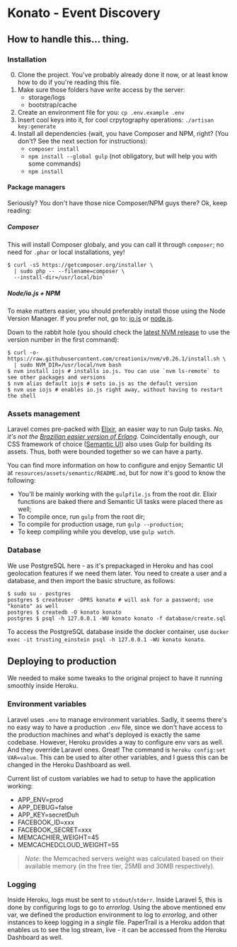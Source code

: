 Konato - Event Discovery
========================

How to handle this... thing.
----------------------------

### Installation
0. Clone the project. You've probably already done it now, or at least know how to do if you're reading this file.
0. Make sure those folders have write access by the server:
    - storage/logs
    - bootstrap/cache
0. Create an environment file for you: `cp .env.example .env`
0. Insert cool keys into it, for cool crpytography operations: `./artisan key:generate`
0. Install all dependencies (wait, you have Composer and NPM, right? (You don't? See the next section for instructions):
    - `composer install`
    - `npm install --global gulp` (not obligatory, but will help you with some commands)
    - `npm install`

#### Package managers
Seriously? You don't have those nice Composer/NPM guys there? Ok, keep reading:

##### Composer
This will install Composer globaly, and you can call it through `composer`; no need for `.phar` or local installations, yey!

    $ curl -sS https://getcomposer.org/installer \
      | sudo php -- --filename=composer \
      --install-dir=/usr/local/bin`

##### Node/io.js + NPM
To make matters easier, you should preferably install those using the Node Version Manager. If you prefer not, go to: [io.js] or [node.js].

Down to the rabbit hole (you should check the [latest NVM release][nvm-release] to use the version number in the first command):

    $ curl -o- https://raw.githubusercontent.com/creationix/nvm/v0.26.1/install.sh \
      | sudo NVM_DIR=/usr/local/nvm bash
    $ nvm install iojs # installs io.js. You can use `nvm ls-remote` to see other packages and versions
    $ nvm alias default iojs # sets io.js as the default version
    $ nvm use iojs # enables io.js right away, without having to restart the shell

[io.js]: https://iojs.org
[node.js]:https://nodejs.org
[nvm-release]: https://github.com/creationix/nvm/releases/latest

### Assets management
Laravel comes pre-packed with [Elixir], an easier way to run Gulp tasks. _No, it's not the [Brazilian easier version of Erlang][elixir-erlang]._ Coincidentally enough, our CSS framework of choice ([Semantic UI]) also uses Gulp for building its assets. Thus, both were bounded together so we can have a party.

You can find more information on how to configure and enjoy Semantic UI at `resources/assets/semantic/README.md`, but for now it's good to know the following:

- You'll be mainly working with the `gulpfile.js` from the root dir. Elixir functions are baked there and Semantic UI tasks were placed there as well;
- To compile once, run `gulp` from the root dir;
- To compile for production usage, run `gulp --production`;
- To keep compiling while you develop, use `gulp watch`.

### Database
We use PostgreSQL here - as it's prepackaged in Heroku and has cool geolocation features if we need them later. You need to create a user and a database, and then import the basic structure, as follows:

    $ sudo su - postgres
    postgres $ createuser -DPRS konato # will ask for a password; use "konato" as well
    postgres $ createdb -O konato konato
    postgres $ psql -h 127.0.0.1 -WU konato konato -f database/create.sql

To access the PostgreSQL database inside the docker container, use `docker exec -it trusting_einstein psql -h 127.0.0.1 -WU konato konato`.

Deploying to production
-----------------------
We needed to make some tweaks to the original project to have it running smoothly inside Heroku.

### Environment variables
Laravel uses `.env` to manage environment variables. Sadly, it seems there's no easy way to have a production `.env` file, since we don't have access to the production machines and what's deployed is exactly the same codebase. However, Heroku provides a way to configure env vars as well. And they override Laravel ones. Great! The command is `heroku config:set VAR=value`. This can be used to alter other variables, and I guess this can be changed in the Heroku Dashboard as well.

Current list of custom variables we had to setup to have the application working:

- APP_ENV=prod
- APP_DEBUG=false
- APP_KEY=secretDuh
- FACEBOOK_ID=xxx
- FACEBOOK_SECRET=xxx
- MEMCACHIER_WEIGHT=45
- MEMCACHEDCLOUD_WEIGHT=55

> _Note_: the Memcached servers weight was calculated based on their available memory (in the free tier, 25MB and 30MB respectively).

### Logging
Inside Heroku, logs must be sent to `stdout`/`stderr`. Inside Laravel 5, this is done by configuring logs to go to _errorlog_. Using the above mentioned env var, we defined the production environment to log to _errorlog_, and other instances to keep logging in a _single_ file. PaperTrail is a Heroku addon that enables us to see the log stream, live - it can be accessed from the Heroku Dashboard as well.


[elixir]: http://laravel.com/docs/5.1/elixir
[elixir-erlang]: https://en.wikipedia.org/wiki/Elixir_(programming_language)
[semantic ui]: http://semantic-ui.com
[question]: http://stackoverflow.com/questions/32622893
